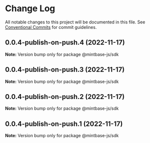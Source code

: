 # Change Log

All notable changes to this project will be documented in this file.
See [Conventional Commits](https://conventionalcommits.org) for commit guidelines.

## 0.0.4-publish-on-push.4 (2022-11-17)

**Note:** Version bump only for package @mintbase-js/sdk





## 0.0.4-publish-on-push.3 (2022-11-17)

**Note:** Version bump only for package @mintbase-js/sdk





## 0.0.4-publish-on-push.2 (2022-11-17)

**Note:** Version bump only for package @mintbase-js/sdk





## 0.0.4-publish-on-push.1 (2022-11-17)

**Note:** Version bump only for package @mintbase-js/sdk
